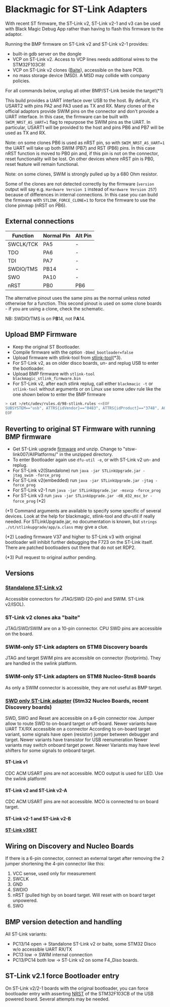 # Blackmagic for ST-Link Adapters

With recent ST firmware, the ST-Link v2, ST-Link v2-1 and v3 can be used with
Black Magic Debug App rather than having to flash this firmware to the adaptor.

Running the BMP firmware on ST-Link v2 and ST-Link v2-1 provides:

* built-in gdb server on the dongle
* VCP on ST-Link v2. Access to VCP lines needs additional wires to the STM32F103C8!
* VCP on ST-Link v2 clones ([Baite](https://www.mikrocontroller.net/attachment/356780/st-linkV2-mini_LRG.jpg)), accessible on the bare PCB.
* no mass storage device (MSD). A MSD may collide with company policies.

For all commands below, unplug all other BMP/ST-Link beside the target(*1)

This build provides a UART interface over USB to the host.
By default, it's USART2 with pins PA2 and PA3 used as TX and RX.
Many clones of the official adaptors provide SWIM pins on the connector and don't provide a UART interface. 
In this case, the firmware can be built with `SWIM_NRST_AS_UART=1` flag to repurpose the SWIM pins as the UART.
In particular, USART1 will be provided to the host and pins PB6 and PB7 will be used as TX and RX. 

Note: on some clones PB6 is used as nRST pin, so with `SWIM_NRST_AS_UART=1` the UART will take up both SWIM (PB7) and RST (PB6) pins.
In this case nRST function is moved to PB0 pin and, if this pin is not on the connector, reset functionality will be lost.
On other devices where nRST pin is PB0, reset feature will remain functional.

Note: on some clones, SWIM is strongly pulled up by a 680 Ohm resistor.

Some of the clones are not detected correctly by the firmware
(`version` output will say e.g. `Hardware Version 1` instead of
`Hardware Version 257`) because of differences in internal
connections. In this case you can build the firmware with
`STLINK_FORCE_CLONE=1` to force the firmware to use the clone pinmap
(nRST on PB6).


## External connections

| Function  | Normal Pin | Alt Pin |
| --------- | ---------- | ------- |
| SWCLK/TCK |  PA5       |    -    |
| TDO       |  PA6       |    -    |
| TDI       |  PA7       |    -    |
| SWDIO/TMS |  PB14      |    -    |
| SWO       |  PA10      |    -    |
| nRST      |  PB0       | PB6     |

The alternative pinout uses the same pins as the normal unless noted otherwise for a function.
This second pinout is used on some clone boards - if you are using a clone, check the schematic.

NB: SWDIO/TMS is on P**B**14, not P**A**14.

## Upload BMP Firmware

* Keep the original ST Bootloader.
* Compile firmware with the option `-Dbmd_bootloader=false`
* Upload firmware with stlink-tool from [stlink-tool](https://github.com/blackmagic-debug/stlink-tool)(*3).
* For ST-Link v2, as on older disco boards, un- and replug USB to enter the bootloader.
* Upload BMP firmware with `stlink-tool blackmagic_stlink_firmware.bin`
* For ST-Link v2, after each stlink replug, call either `blackmacic -t` or `stlink-tool` without arguments  or on Linux use some udev rule like the one shown below to enter the BMP firmware

```sh
> cat >/etc/udev/rules.d/98-stlink.rules <<EOF
SUBSYSTEM=="usb", ATTRS{idVendor}=="0483", ATTRS{idProduct}=="3748", ACTION=="add", RUN+="<path-to>/stlink-tool"
EOF
```

## Reverting to original ST Firmware with running BMP firmware

* Get ST-Link upgrade [firmware](https://www.st.com/content/st_com/en/products/development-tools/software-development-tools/stm32-software-development-tools/stm32-programmers/stsw-link007.html) and unzip. Change to "stsw-link007/AllPlatforms/" in the unzipped directory.
* To enter Bootloader again use `dfu-util -e`, or with ST-Link v2 un- and replug.
* For ST-Link v2(Standalone) run `java -jar STLinkUpgrade.jar -jtag_swim -force_prog`
* For ST-Link v2(embedded) run `java -jar STLinkUpgrade.jar -jtag -force_prog`
* For ST-Link v2-1 run `java -jar STLinkUpgrade.jar -msvcp -force_prog`
* For ST-Link v3 run `java -jar STLinkUpgrade.jar -d8_d32_msc_br -force_prog` (*2)

 (*1) Command arguments are available to specify some specific of several devices. Look at the help for blackmagic, stlink-tool and dfu-util if really needed. For STLinkUpgrade.jar, no documentation is known, but `strings ./st/stlinkupgrade/app/a.class` may give a clue.

 (*2) Loading firmware V37 and higher to ST-Link v3 with original bootloader will inhibit further debugging the F723 on the ST-Link itself. There are patched bootloaders out there that do not set RDP2.

 (*3) Pull request to original author pending.

## Versions

### [Standalone ST-Link v2](https://www.st.com/content/st_com/en/products/development-tools/hardware-development-tools/development-tool-hardware-for-mcus/debug-hardware-for-mcus/debug-hardware-for-stm32-mcus/st-link-v2.html)

Accessible connectors for JTAG/SWD (20-pin) and SWIM.
ST-Link v2/ISOL).

### ST-Link v2 clones aka "baite"

JTAG/SWD/SWIM are on a 10-pin connector. CPU SWD pins are accessible on the
board.

### SWIM-only ST-Link adapters on STM8 Discovery boards

JTAG and target SWIM pins are accessible on connector (footprints). They are handled in the swlink platform.

### SWIM-only ST-Link adapters on STM8 Nucleo-Stm8 boards

As only a SWIM connector is accessible, they are not useful as BMP target.

### [SWD only ST-Link adapter](https://www.st.com/content/ccc/resource/technical/document/technical_note/group0/30/c8/1d/0f/15/62/46/ef/DM00290229/files/DM00290229.pdf/jcr:content/translations/en.DM00290229.pdf) (Stm32 Nucleo Boards, recent Discovery boards)

 SWD, SWO and Reset are accessible on a 6-pin connector row.
 Jumper allow to route SWD to on-board target or off-board.
 Newer variants have UART TX/RX accessible on a connector
 According to on-board target variant, some signals have open (resistor)  jumper between debugger and target.
 Newer variants have transistor for USB reenumeration
 Newer variants may switch onboard target power.
 Newer Variants may have level shifters for some signals to onboard target.

#### ST-Link v1

CDC ACM USART pins are not accessible. MCO output is used for LED. Use the swlink platform!

#### ST-Link v2 and ST-Link v2-A

CDC ACM USART pins are not accessible. MCO is connected to on board target.

#### ST-Link v2-1 and ST-Link v2-B

#### [ST-Link v3SET](https://www.st.com/content/st_com/en/products/development-tools/hardware-development-tools/development-tool-hardware-for-mcus/debug-hardware-for-mcus/debug-hardware-for-stm32-mcus/stlink-v3set.html)

## Wiring on Discovery and Nucleo Boards

If there is a 6-pin connector, connect an external target after removing
the 2 jumper shortening the 4-pin connector like this:

1. VCC sense, used only for measurement
2. SWCLK
3. GND
4. SWDIO
5. nRST (pulled high by on board target. Will reset with on board target unpowered.
6. SWO

## BMP version detection and handling

All ST-Link variants:

* PC13/14 open -> Standalone ST-Link v2 or baite, some STM32 Disco w/o accessible
UART RX/TX
* PC13 low -> SWIM internal connection
* PC13/PC14 both low -> ST-Link v2 on some F4_Diso boards.

## ST-Link v2.1 force Bootloader entry

On ST-Link v2/2-1 boards with the original bootloader, you can force
bootloader entry with asserting [NRST](https://www.carminenoviello.com/2016/02/26/restore-st-link-interface-bad-update-2-26-15-firmware/) of the STM32F103CB of the USB powered board. Several attempts may be needed.

